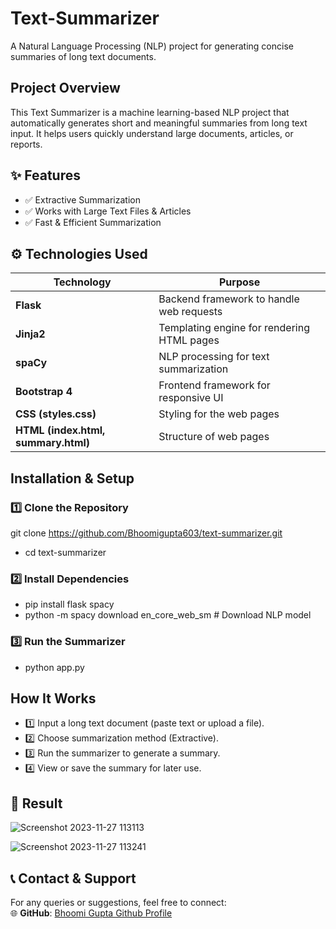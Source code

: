 # Text-Summarizer
A Natural Language Processing (NLP) project for generating concise summaries of long text documents.

## Project Overview
This Text Summarizer is a machine learning-based NLP project that automatically generates short and meaningful summaries from long text input. It helps users quickly understand large documents, articles, or reports.

## ✨ Features
- ✅ Extractive Summarization 
- ✅ Works with Large Text Files & Articles 
- ✅ Fast & Efficient Summarization

## ⚙️ Technologies Used
| Technology          | Purpose                                         |
|---------------------|-------------------------------------------------|
| **Flask**          | Backend framework to handle web requests        |
| **Jinja2**         | Templating engine for rendering HTML pages      |
| **spaCy**          | NLP processing for text summarization           |
| **Bootstrap 4**    | Frontend framework for responsive UI            |
| **CSS (styles.css)** | Styling for the web pages                     |
| **HTML (index.html, summary.html)** | Structure of web pages         |

 ## Installation & Setup
 ### 1️⃣ Clone the Repository
  git clone https://github.com/Bhoomigupta603/text-summarizer.git
- cd text-summarizer

 ### 2️⃣ Install Dependencies
- pip install flask spacy
- python -m spacy download en_core_web_sm  # Download NLP model

 ### 3️⃣ Run the Summarizer
- python app.py

## How It Works
- 1️⃣ Input a long text document (paste text or upload a file).
- 2️⃣ Choose summarization method (Extractive).
- 3️⃣ Run the summarizer to generate a summary.
- 4️⃣ View or save the summary for later use.

## 📸 Result 
![Screenshot 2023-11-27 113113](https://github.com/user-attachments/assets/902c6ba2-c552-4a7e-95ec-e10913a8c1e6) 

![Screenshot 2023-11-27 113241](https://github.com/user-attachments/assets/a274fe6d-8527-4a97-9300-e973ef3563ad)









## 📞 Contact & Support  
For any queries or suggestions, feel free to connect:  
🌐 **GitHub**: [Bhoomi Gupta Github Profile](https://github.com/Bhoomigupta603)














